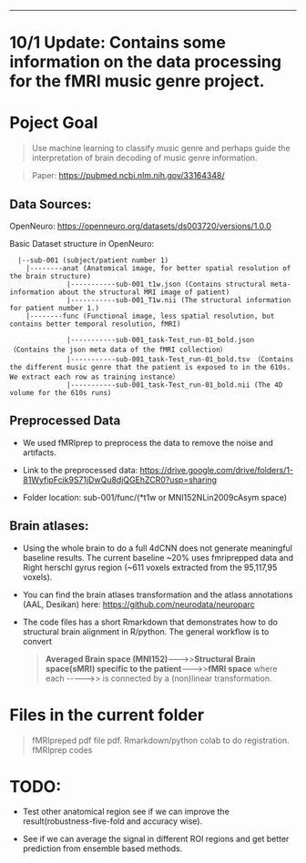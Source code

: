 ---------------------------------------------------------------------------
# **10/1 Update: Contains some information on the data processing for the fMRI music genre project.**

# Poject Goal
> Use machine learning to classify music genre and perhaps guide the interpretation of brain decoding of music genre information.

> Paper: https://pubmed.ncbi.nlm.nih.gov/33164348/

## Data Sources:
OpenNeuro: https://openneuro.org/datasets/ds003720/versions/1.0.0

Basic Dataset structure in OpenNeuro:

```
  |--sub-001 (subject/patient number 1)
    |--------anat (Anatomical image, for better spatial resolution of the brain structure)
              |-----------sub-001_t1w.json (Contains structural meta-information about the structural MRI image of patient)
              |-----------sub-001_T1w.nii (The structural information for patient number 1.)
    |--------func (Functional image, less spatial resolution, but contains better temporal resolution, fMRI)
    
              |-----------sub-001_task-Test_run-01_bold.json （Contains the json meta data of the fMRI collection）
              |-----------sub-001_task-Test_run-01_bold.tsv （Contains the different music genre that the patient is exposed to in the 610s. We extract each row as training instance）
              |-----------sub-001_task-Test_run-01_bold.nii (The 4D volume for the 610s runs)
```

## Preprocessed Data

- We used fMRIprep to preprocess the data to remove the noise and artifacts.

- Link to the preprocessed data: https://drive.google.com/drive/folders/1-81WyfipFcik9S71jDwQu8djQGEhZCR0?usp=sharing

- Folder location: sub-001/func/(*t1w or MNI152NLin2009cAsym space)

## Brain atlases:

- Using the whole brain to do a full 4dCNN does not generate meaningful baseline results. The current baseline ~20%
uses fmriprepped data and Right herschl gyrus region (~611 voxels extracted from the 95,117,95 voxels).

- You can find the brain atlases transformation and the atlass annotations (AAL, Desikan) here: https://github.com/neurodata/neuroparc 

- The code files has a short Rmarkdown that demonstrates how to do structural brain alignment in R/python. The general workflow
  is to convert
  >**Averaged Brain space (MNI152)**--->>**Structural Brain space(sMRI) specific to the patient**--->>**fMRI space**
  where each ----->> is connected by a (non)linear transformation.

# Files in the current folder

> fMRIpreped pdf file pdf.
> Rmarkdown/python colab to do registration.
> fMRIprep codes

# **TODO:**
- Test other anatomical region see if we can improve the result(robustness-five-fold and accuracy wise).

- See if we can average the signal in different ROI regions and get better prediction from ensemble based methods.

